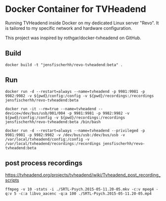# Docker Container for TVHeadend

Running TVHeadend inside Docker on my dedicated Linux server "Revo". 
It is tailored to my specific network and hardware configuration.

This project was inspired by rothgar/docker-tvheadend on GitHub.

## Build

	docker build -t "jensfischerhh/revo-tvheadend:beta" .

## Run

    docker run -d --restart=always --name=tvheadend -p 9981:9981 -p 9982:9982 -v ${pwd}/config:/config -v ${pwd}/recordings:/recordings jensfischerhh/revo-tvheadend:beta

    docker run -it --rm=true --name=tvheadend --device=/dev/bus/usb/001/004 -p 9981:9981 -p 9982:9982 -v ${pwd}/config:/config -v ${pwd}/recordings:/recordings jensfischerhh/revo-tvheadend:beta /bin/bash

    docker run -d --restart=always --name=tvheadend --privileged -p 9981:9981 -p 9982:9982 -v /dev/bus/usb:/dev/bus/usb -v /var/local/tvheadend/config:/config -v /var/local/tvheadend/recordings:/recordings jensfischerhh/revo-tvheadend:beta

## post process recordings

https://tvheadend.org/projects/tvheadend/wiki/Tvheadend_post_recording_scripts

    ffmpeg -v 10 -stats -i ./SRTL-Psych.2015-05-11.20-05.mkv -c:v mpeg4 -q:v 5 -c:a libvo_aacenc -q:a 100 ./SRTL-Psych.2015-05-11.20-05.mp4
